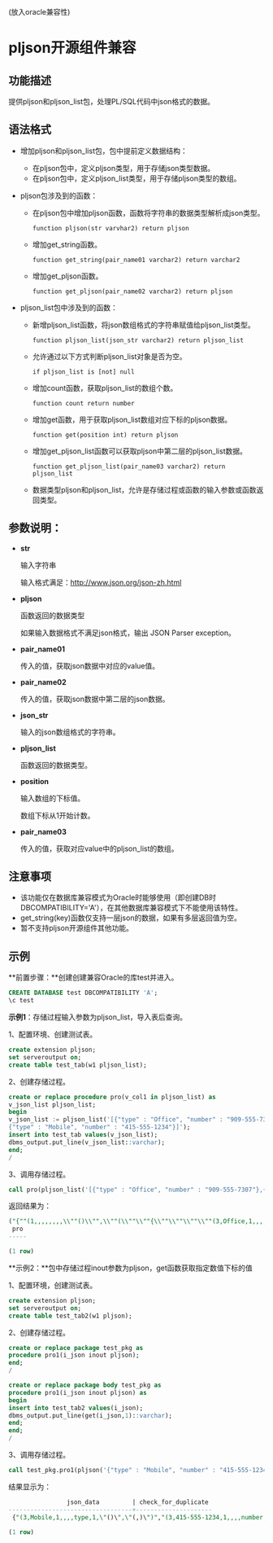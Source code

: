 (放入oracle兼容性)

# pljson开源组件兼容

## 功能描述

提供pljson和pljson_list包，处理PL/SQL代码中json格式的数据。

## 语法格式

- 增加pljson和pljson_list包，包中提前定义数据结构：
  - 在pljson包中，定义pljson类型，用于存储json类型数据。
  - 在pljson包中，定义pljson_list类型，用于存储pljson类型的数组。

- pljson包涉及到的函数：

  - 在pljson包中增加pljson函数，函数将字符串的数据类型解析成json类型。

    ```
    function pljson(str varvhar2) return pljson
    ```

  - 增加get_string函数。

    ```
    function get_string(pair_name01 varchar2) return varchar2
    ```

  - 增加get_pljson函数。

    ```
    function get_pljson(pair_name02 varchar2) return pljson
    ```

- pljson_list包中涉及到的函数：

  - 新增pljson_list函数，将json数组格式的字符串赋值给pljson_list类型。

    ```
    function pljson_list(json_str varchar2) return pljson_list
    ```

  - 允许通过以下方式判断pljson_list对象是否为空。

    ```
    if pljson_list is [not] null
    ```

  - 增加count函数，获取pljson_list的数组个数。

    ```
    function count return number
    ```

  - 增加get函数，用于获取pljson_list数组对应下标的pljson数据。

    ```
    function get(position int) return pljson
    ```

  - 增加get_pljson_list函数可以获取pljson中第二层的pljson_list数据。

    ```
    function get_pljson_list(pair_name03 varchar2) return pljson_list
    ```

  - 数据类型pljson和pljson_list，允许是存储过程或函数的输入参数或函数返回类型。

## 参数说明：

- **str**

  输入字符串

  输入格式满足：http://www.json.org/json-zh.html

- **pljson**

  函数返回的数据类型

  如果输入数据格式不满足json格式，输出 JSON Parser exception。

- **pair_name01**

  传入的值，获取json数据中对应的value值。

- **pair_name02**

  传入的值，获取json数据中第二层的json数据。

- **json_str**

  输入的json数组格式的字符串。

- **pljson_list**

  函数返回的数据类型。

- **position**

  输入数组的下标值。

  数组下标从1开始计数。

- **pair_name03**

  传入的值，获取对应value中的pljson_list的数组。

## 注意事项

- 该功能仅在数据库兼容模式为Oracle时能够使用（即创建DB时DBCOMPATIBILITY='A'），在其他数据库兼容模式下不能使用该特性。
- get_string(key)函数仅支持一层json的数据，如果有多层返回值为空。
- 暂不支持pljson开源组件其他功能。

## 示例

**前置步骤：**创建创建兼容Oracle的库test并进入。

```sql
CREATE DATABASE test DBCOMPATIBILITY 'A';
\c test
```

**示例1**：存储过程输入参数为pljson_list，导入表后查询。

1、配置环境、创建测试表。

```sql
create extension pljson;
set serveroutput on;
create table test_tab(w1 pljson_list);
```

2、创建存储过程。

```sql
create or replace procedure pro(v_col1 in pljson_list) as
v_json_list pljson_list;
begin
v_json_list := pljson_list('[{"type" : "Office", "number" : "909-555-7307"},
{"type" : "Mobile", "number" : "415-555-1234"}]');
insert into test_tab values(v_json_list);
dbms_output.put_line(v_json_list::varchar);
end;
/
```

3、调用存储过程。

```sql
call pro(pljson_list('[{"type" : "Office", "number" : "909-555-7307"},{"type" : "Mobile", "number" : "415-555-1234"}]'));
```

返回结果为：

```sql
("{""(1,,,,,,,,\\""()\\"",\\""(\\""\\""{\\""\\""\\""\\""(3,Office,1,,,,type,1,\\\\\\\\\\\\\\\\\\""\\""\\""\\""()\\\\\\\\\\\\\\\\\\""\\""\\""\\"",\\\\\\\\\\\\\\\\\\""\\""\\""\\""(,)\\\\\\\\\\\\\\\\\\""\\""\\""\\"")\\""\\""\\""\\"",\\""\\""\\""\\""(3,909-555-7307,1,,,,number,2,\\\\\\\\\\\\\\\\\\""\\""\\""\\""()\\\\\\\\\\\\\\\\\\""\\""\\""\\"",\\\\\\\\\\\\\\\\\\""\\""\\""\\""(,)\\\\\\\\\\\\\\\\\\""\\""\\""\\"")\\""\\""\\""\\""}\\""\\"",1)\\"")"",""(1,,,,,,,,\\""()\\"",\\""(\\""\\""{\\""\\""\\""\\""(3,Mobile,1,,,,type,1,\\\\\\\\\\\\\\\\\\""\\""\\""\\""()\\\\\\\\\\\\\\\\\\""\\""\\""\\"",\\\\\\\\\\\\\\\\\\""\\""\\""\\""(,)\\\\\\\\\\\\\\\\\\""\\""\\""\\"")\\""\\""\\""\\"",\\""\\""\\""\\""(3,415-555-1234,1,,,,number,2,\\\\\\\\\\\\\\\\\\""\\""\\""\\""()\\\\\\\\\\\\\\\\\\""\\""\\""\\"",\\\\\\\\\\\\\\\\\\""\\""\\""\\""(,)\\\\\\\\\\\\\\\\\\""\\""\\""\\"")\\""\\""\\""\\""}\\""\\"",1)\\"")""}")
 pro
-----

(1 row)

```

**示例2：**包中存储过程inout参数为pljson，get函数获取指定数值下标的值

1、配置环境，创建测试表。

```sql
create extension pljson;
set serveroutput on;
create table test_tab2(w1 pljson);
```

2、创建存储过程。

```sql
create or replace package test_pkg as
procedure pro1(i_json inout pljson);
end;
/

create or replace package body test_pkg as
procedure pro1(i_json inout pljson) as
begin
insert into test_tab2 values(i_json);
dbms_output.put_line(get(i_json,1)::varchar);
end;
end;
/
```

3、调用存储过程。

```sql
call test_pkg.pro1(pljson('{"type" : "Mobile", "number" : "415-555-1234"}'));
```

结果显示为：

```sql
                json_data         | check_for_duplicate
----------------------------------+---------------------
 {"(3,Mobile,1,,,,type,1,\"()\",\"(,)\")","(3,415-555-1234,1,,,,number,2,\"()\",\"(,)\")"}                          |           1
 
(1 row)
```

